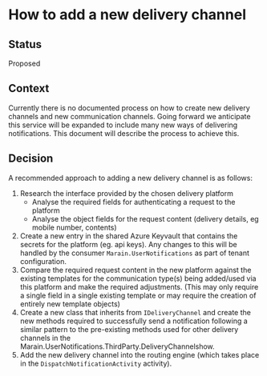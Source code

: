 # How to add a new delivery channel

## Status

Proposed

## Context

Currently there is no documented process on how to create new delivery channels and new communication channels. Going forward we anticipate this service will be expanded to include many new ways of delivering notifications. This document will describe the process to achieve this.

## Decision

A recommended approach to adding a new delivery channel is as follows:

1. Research the interface provided by the chosen delivery platform
   - Analyse the required fields for authenticating a request to the platform
   - Analyse the object fields for the request content (delivery details, eg mobile number, contents)
2. Create a new entry in the shared Azure Keyvault that contains the secrets for the platform (eg. api keys). Any changes to this will be handled by the consumer `Marain.UserNotifications` as part of tenant configuration.
3. Compare the required request content in the new platform against the existing templates for the communication type(s) being added/used via this platform and make the required adjustments. (This may only require a single field in a single existing template or may require the creation of entirely new template objects)
4. Create a new class that inherits from `IDeliveryChannel` and create the new methods required to successfully send a notification following a similar pattern to the pre-existing methods used for other delivery channels in the Marain.UserNotifications.ThirdParty.DeliveryChannelshow.
5. Add the new delivery channel into the routing engine (which takes place in the `DispatchNotificationActivity` activity).

